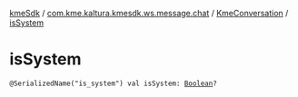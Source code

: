 [kmeSdk](../../index.md) / [com.kme.kaltura.kmesdk.ws.message.chat](../index.md) / [KmeConversation](index.md) / [isSystem](./is-system.md)

# isSystem

`@SerializedName("is_system") val isSystem: `[`Boolean`](https://kotlinlang.org/api/latest/jvm/stdlib/kotlin/-boolean/index.html)`?`